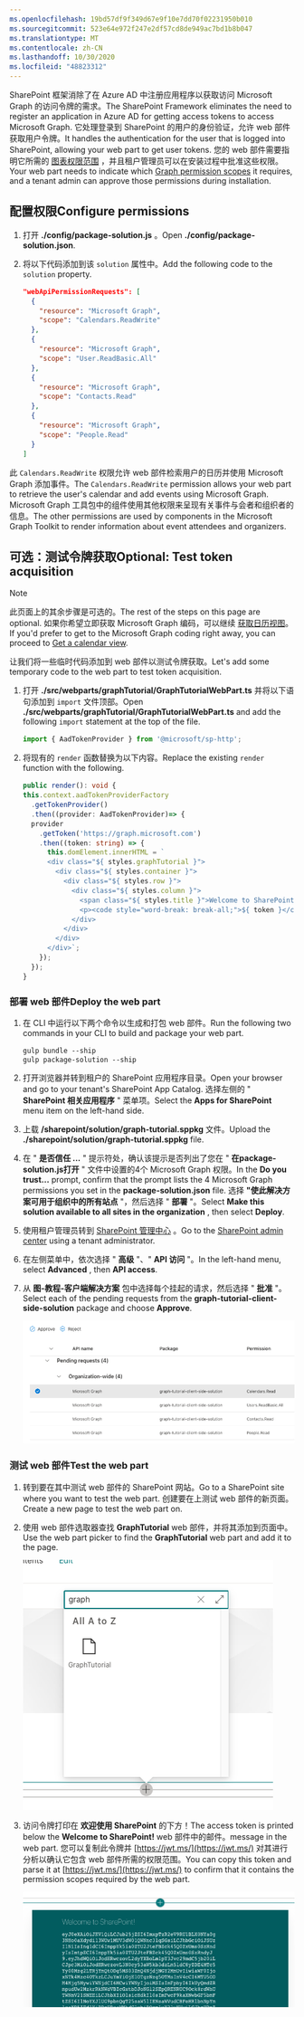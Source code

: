 ```yaml
---
ms.openlocfilehash: 19bd57df9f349d67e9f10e7dd70f02231950b010
ms.sourcegitcommit: 523e64e972f247e2df57cd8de949ac7bd1b8b047
ms.translationtype: MT
ms.contentlocale: zh-CN
ms.lasthandoff: 10/30/2020
ms.locfileid: "48823312"
---
```

<!-- markdownlint-disable MD002 MD041 -->

<span data-ttu-id="25a06-101">SharePoint 框架消除了在 Azure AD 中注册应用程序以获取访问 Microsoft Graph 的访问令牌的需求。</span><span class="sxs-lookup"><span data-stu-id="25a06-101">The SharePoint Framework eliminates the need to register an application in Azure AD for getting access tokens to access Microsoft Graph.</span></span> <span data-ttu-id="25a06-102">它处理登录到 SharePoint 的用户的身份验证，允许 web 部件获取用户令牌。</span><span class="sxs-lookup"><span data-stu-id="25a06-102">It handles the authentication for the user that is logged into SharePoint, allowing your web part to get user tokens.</span></span> <span data-ttu-id="25a06-103">您的 web 部件需要指明它所需的 [图表权限范围](https://docs.microsoft.com/graph/permissions-reference) ，并且租户管理员可以在安装过程中批准这些权限。</span><span class="sxs-lookup"><span data-stu-id="25a06-103">Your web part needs to indicate which [Graph permission scopes](https://docs.microsoft.com/graph/permissions-reference) it requires, and a tenant admin can approve those permissions during installation.</span></span>

## <a name="configure-permissions"></a><span data-ttu-id="25a06-104">配置权限</span><span class="sxs-lookup"><span data-stu-id="25a06-104">Configure permissions</span></span>

1. <span data-ttu-id="25a06-105">打开 **./config/package-solution.js** 。</span><span class="sxs-lookup"><span data-stu-id="25a06-105">Open **./config/package-solution.json**.</span></span>

1. <span data-ttu-id="25a06-106">将以下代码添加到该 `solution` 属性中。</span><span class="sxs-lookup"><span data-stu-id="25a06-106">Add the following code to the `solution` property.</span></span>

    ```json
    "webApiPermissionRequests": [
      {
        "resource": "Microsoft Graph",
        "scope": "Calendars.ReadWrite"
      },
      {
        "resource": "Microsoft Graph",
        "scope": "User.ReadBasic.All"
      },
      {
        "resource": "Microsoft Graph",
        "scope": "Contacts.Read"
      },
      {
        "resource": "Microsoft Graph",
        "scope": "People.Read"
      }
    ]
    ```

<span data-ttu-id="25a06-107">此 `Calendars.ReadWrite` 权限允许 web 部件检索用户的日历并使用 Microsoft Graph 添加事件。</span><span class="sxs-lookup"><span data-stu-id="25a06-107">The `Calendars.ReadWrite` permission allows your web part to retrieve the user's calendar and add events using Microsoft Graph.</span></span> <span data-ttu-id="25a06-108">Microsoft Graph 工具包中的组件使用其他权限来呈现有关事件与会者和组织者的信息。</span><span class="sxs-lookup"><span data-stu-id="25a06-108">The other permissions are used by components in the Microsoft Graph Toolkit to render information about event attendees and organizers.</span></span>

## <a name="optional-test-token-acquisition"></a><span data-ttu-id="25a06-109">可选：测试令牌获取</span><span class="sxs-lookup"><span data-stu-id="25a06-109">Optional: Test token acquisition</span></span>

> [!NOTE]
> <span data-ttu-id="25a06-110">此页面上的其余步骤是可选的。</span><span class="sxs-lookup"><span data-stu-id="25a06-110">The rest of the steps on this page are optional.</span></span> <span data-ttu-id="25a06-111">如果你希望立即获取 Microsoft Graph 编码，可以继续 [获取日历视图](/graph/tutorials/spfx?tutorial-step=3)。</span><span class="sxs-lookup"><span data-stu-id="25a06-111">If you'd prefer to get to the Microsoft Graph coding right away, you can proceed to [Get a calendar view](/graph/tutorials/spfx?tutorial-step=3).</span></span>

<span data-ttu-id="25a06-112">让我们将一些临时代码添加到 web 部件以测试令牌获取。</span><span class="sxs-lookup"><span data-stu-id="25a06-112">Let's add some temporary code to the web part to test token acquisition.</span></span>

1. <span data-ttu-id="25a06-113">打开 **./src/webparts/graphTutorial/GraphTutorialWebPart.ts** 并将以下语句添加到 `import` 文件顶部。</span><span class="sxs-lookup"><span data-stu-id="25a06-113">Open **./src/webparts/graphTutorial/GraphTutorialWebPart.ts** and add the following `import` statement at the top of the file.</span></span>

    ```typescript
    import { AadTokenProvider } from '@microsoft/sp-http';
    ```

1. <span data-ttu-id="25a06-114">将现有的 `render` 函数替换为以下内容。</span><span class="sxs-lookup"><span data-stu-id="25a06-114">Replace the existing `render` function with the following.</span></span>

    ```typescript
    public render(): void {
    this.context.aadTokenProviderFactory
      .getTokenProvider()
      .then((provider: AadTokenProvider)=> {
      provider
        .getToken('https://graph.microsoft.com')
        .then((token: string) => {
          this.domElement.innerHTML = `
          <div class="${ styles.graphTutorial }">
            <div class="${ styles.container }">
              <div class="${ styles.row }">
                <div class="${ styles.column }">
                  <span class="${ styles.title }">Welcome to SharePoint!</span>
                  <p><code style="word-break: break-all;">${ token }</code></p>
                </div>
              </div>
            </div>
          </div>`;
        });
      });
    }
    ```

### <a name="deploy-the-web-part"></a><span data-ttu-id="25a06-115">部署 web 部件</span><span class="sxs-lookup"><span data-stu-id="25a06-115">Deploy the web part</span></span>

1. <span data-ttu-id="25a06-116">在 CLI 中运行以下两个命令以生成和打包 web 部件。</span><span class="sxs-lookup"><span data-stu-id="25a06-116">Run the following two commands in your CLI to build and package your web part.</span></span>

    ```Shell
    gulp bundle --ship
    gulp package-solution --ship
    ```

1. <span data-ttu-id="25a06-117">打开浏览器并转到租户的 SharePoint 应用程序目录。</span><span class="sxs-lookup"><span data-stu-id="25a06-117">Open your browser and go to your tenant's SharePoint App Catalog.</span></span> <span data-ttu-id="25a06-118">选择左侧的 " **SharePoint 相关应用程序** " 菜单项。</span><span class="sxs-lookup"><span data-stu-id="25a06-118">Select the **Apps for SharePoint** menu item on the left-hand side.</span></span>

1. <span data-ttu-id="25a06-119">上载 **/sharepoint/solution/graph-tutorial.sppkg** 文件。</span><span class="sxs-lookup"><span data-stu-id="25a06-119">Upload the **./sharepoint/solution/graph-tutorial.sppkg** file.</span></span>

1. <span data-ttu-id="25a06-120">在 " **是否信任 ...** " 提示符处，确认该提示是否列出了您在 " **在package-solution.js打开** " 文件中设置的4个 Microsoft Graph 权限。</span><span class="sxs-lookup"><span data-stu-id="25a06-120">In the **Do you trust...** prompt, confirm that the prompt lists the 4 Microsoft Graph permissions you set in the **package-solution.json** file.</span></span> <span data-ttu-id="25a06-121">选择 **"使此解决方案可用于组织中的所有站点** "，然后选择 " **部署** "。</span><span class="sxs-lookup"><span data-stu-id="25a06-121">Select **Make this solution available to all sites in the organization** , then select **Deploy**.</span></span>

1. <span data-ttu-id="25a06-122">使用租户管理员转到 [SharePoint 管理中心](https://admin.microsoft.com/sharepoint?page=classicfeatures&modern=true) 。</span><span class="sxs-lookup"><span data-stu-id="25a06-122">Go to the [SharePoint admin center](https://admin.microsoft.com/sharepoint?page=classicfeatures&modern=true) using a tenant administrator.</span></span>

1. <span data-ttu-id="25a06-123">在左侧菜单中，依次选择 " **高级** "、" **API 访问** "。</span><span class="sxs-lookup"><span data-stu-id="25a06-123">In the left-hand menu, select **Advanced** , then **API access**.</span></span>

1. <span data-ttu-id="25a06-124">从 **图-教程-客户端解决方案** 包中选择每个挂起的请求，然后选择 " **批准** "。</span><span class="sxs-lookup"><span data-stu-id="25a06-124">Select each of the pending requests from the **graph-tutorial-client-side-solution** package and choose **Approve**.</span></span>

    ![SharePoint 管理中心的 API 访问页面的屏幕截图](images/api-access.png)

### <a name="test-the-web-part"></a><span data-ttu-id="25a06-126">测试 web 部件</span><span class="sxs-lookup"><span data-stu-id="25a06-126">Test the web part</span></span>

1. <span data-ttu-id="25a06-127">转到要在其中测试 web 部件的 SharePoint 网站。</span><span class="sxs-lookup"><span data-stu-id="25a06-127">Go to a SharePoint site where you want to test the web part.</span></span> <span data-ttu-id="25a06-128">创建要在上测试 web 部件的新页面。</span><span class="sxs-lookup"><span data-stu-id="25a06-128">Create a new page to test the web part on.</span></span>

1. <span data-ttu-id="25a06-129">使用 web 部件选取器查找 **GraphTutorial** web 部件，并将其添加到页面中。</span><span class="sxs-lookup"><span data-stu-id="25a06-129">Use the web part picker to find the **GraphTutorial** web part and add it to the page.</span></span>

    ![Web 部件选取器中的 GraphTutorial web 部件的屏幕截图](images/add-web-part.png)

1. <span data-ttu-id="25a06-131">访问令牌打印在 **欢迎使用 SharePoint** 的下方！</span><span class="sxs-lookup"><span data-stu-id="25a06-131">The access token is printed below the **Welcome to SharePoint!**</span></span> <span data-ttu-id="25a06-132">web 部件中的邮件。</span><span class="sxs-lookup"><span data-stu-id="25a06-132">message in the web part.</span></span> <span data-ttu-id="25a06-133">您可以复制此令牌并 [https://jwt.ms/](https://jwt.ms/) 对其进行分析以确认它包含 web 部件所需的权限范围。</span><span class="sxs-lookup"><span data-stu-id="25a06-133">You can copy this token and parse it at [https://jwt.ms/](https://jwt.ms/) to confirm that it contains the permission scopes required by the web part.</span></span>

    ![显示访问令牌的 web 部件的屏幕截图](images/access-token.png)
